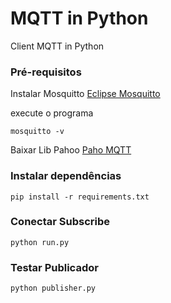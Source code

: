 # MQTT in Python
Client MQTT in Python

### Pré-requisitos

Instalar Mosquitto [Eclipse Mosquitto](https://mosquitto.org/)

execute o programa

```
mosquitto -v
```

Baixar Lib Pahoo [Paho MQTT](https://pypi.org/project/paho-mqtt/)

### Instalar dependências
```
pip install -r requirements.txt
```

### Conectar Subscribe
```
python run.py
```

### Testar Publicador
```
python publisher.py
```